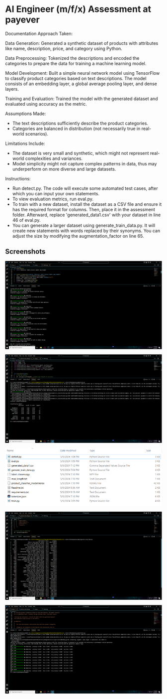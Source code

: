 # AI Engineer (m/f/x) Assessment at payever

Documentation
Approach Taken:

Data Generation: Generated a synthetic dataset of products with attributes like name, description, price, and category using Python.

Data Preprocessing: Tokenized the descriptions and encoded the categories to prepare the data for training a machine learning model.

Model Development: Built a simple neural network model using TensorFlow to classify product categories based on text descriptions. The model consists of an embedding layer, a global average pooling layer, and dense layers.

Training and Evaluation: Trained the model with the generated dataset and evaluated using accuracy as the metric.

Assumptions Made:

- The text descriptions sufficiently describe the product categories.
- Categories are balanced in distribution (not necessarily true in real-world scenarios).

Limitations Include:

- The dataset is very small and synthetic, which might not represent real-world complexities and variances.
- Model simplicity might not capture complex patterns in data, thus may underperform on more diverse and large datasets.

Instructions:

- Run detect.py. The code will execute some automated test cases, after which you can input your own statements.
- To view evaluation metrics, run eval.py.
- To train with a new dataset, install the dataset as a CSV file and ensure it has the required format for columns. Then, place it in the assessment folder. Afterward, replace 'generated_data1.csv' with your dataset in line 46 of eval.py.
- You can generate a larger dataset using generate_train_data.py. It will create new statements with words replaced by their synonyms. You can adjust the size by modifying the augmentation_factor on line 65.

## Screenshots

<p align="center">
  <img src="Screenshots\detect.PNG" />
</p>

<p align="center">
  <img src="Screenshots\eval.PNG" />
</p>
<p align="center">
  <img src="Screenshots\files.PNG" />
</p>
<p align="center">
  <img src="Screenshots\Genrate_Data.PNG" />
</p>
<p align="center">
  <img src="Screenshots\train.PNG" />
</p>



